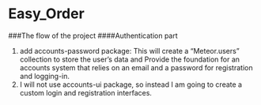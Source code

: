 # Easy_Order
###The flow of the project
####Authentication part
1. add accounts-password package: This will create a “Meteor.users” collection to store the user’s data and Provide the foundation for an accounts system that relies on an email and a password for registration and logging-in.
2. I will not use accounts-ui package, so instead I am going to create a custom login and registration interfaces.
